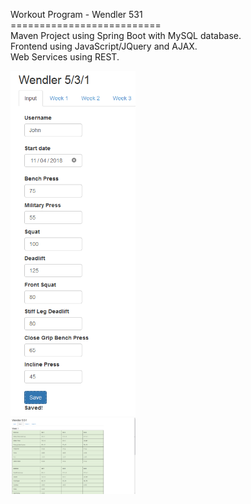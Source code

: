 Workout Program - Wendler 531<br/>
==========================<br/>
Maven Project using Spring Boot with MySQL database.<br/>
Frontend using JavaScript/JQuery and AJAX.<br/>
Web Services using REST.<br/>


<img width="200px" src="screenshot1.png" /> 
<br/>
<img width="200px" src="screenshot2.png" />




<br/>
